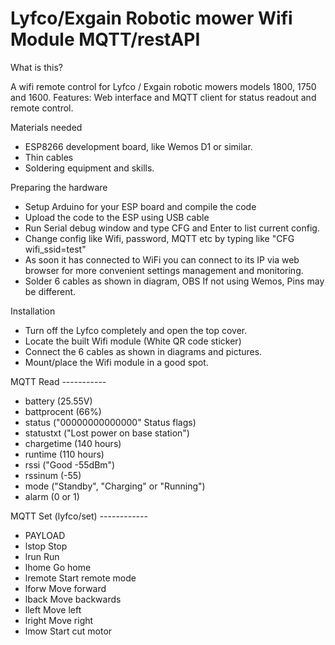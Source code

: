 # Lyfco/Exgain Robotic mower Wifi Module MQTT/restAPI
 
What is this?

A wifi remote control for Lyfco / Exgain robotic mowers models 1800, 1750 and 1600.
Features: Web interface and MQTT client for status readout and remote control.


Materials needed
- ESP8266 development board, like Wemos D1 or similar.
- Thin cables
- Soldering equipment and skills.

Preparing the hardware
- Setup Arduino for your ESP board and compile the code
- Upload the code to the ESP using USB cable
- Run Serial debug window and type CFG and Enter to list current config.
- Change config like Wifi, password, MQTT etc by typing like "CFG wifi_ssid=test"
- As soon it has connected to WiFi you can connect to its IP via web browser for more convenient settings management and monitoring.
- Solder 6 cables as shown in diagram, OBS If not using Wemos, Pins may be different.


Installation
- Turn off the Lyfco completely and open the top cover.
- Locate the built Wifi module (White QR code sticker)
- Connect the 6 cables as shown in diagrams and pictures.
- Mount/place the Wifi module in a good spot.


MQTT Read -----------

- battery        (25.55V)
- battprocent    (66%)
- status         ("00000000000000" Status flags)
- statustxt      ("Lost power on base station")
- chargetime     (140 hours)
- runtime        (110 hours)
- rssi           ("Good -55dBm")
- rssinum        (-55)
- mode			 ("Standby", "Charging" or "Running")
- alarm		     (0 or 1)
  
MQTT Set  (lyfco/set) ------------

- PAYLOAD
- lstop		Stop
- lrun		Run
- lhome		Go home
- lremote	Start remote mode
- lforw		Move forward
- lback		Move backwards
- lleft     Move left
- lright	Move right
- lmow		Start cut motor


